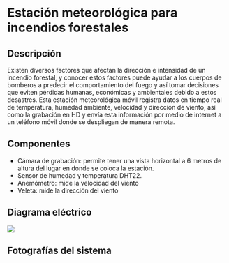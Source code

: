 # Estación meteorológica para incendios forestales

## Descripción
Existen diversos factores que afectan la dirección e intensidad de un incendio forestal, y conocer estos factores puede ayudar a los cuerpos de bomberos a predecir el comportamiento del fuego y así tomar decisiones que eviten pérdidas humanas, económicas y ambientales debido a estos desastres. Esta estación meteorológica móvil registra datos en tiempo real de temperatura, humedad ambiente, velocidad y dirección de viento, así como la grabación en HD y envía esta información por medio de internet a un teléfono móvil donde se despliegan de manera remota.

## Componentes

- Cámara de grabación: permite tener una vista horizontal a 6 metros de altura del lugar en donde se coloca la estación.
- Sensor de humedad y temperatura DHT22.
- Anemómetro: mide la velocidad del viento
- Veleta: mide la dirección del viento

## Diagrama eléctrico

<img src="https://user-images.githubusercontent.com/111079577/188990198-761c790a-b3dc-4833-aca3-4b26ff255961.svg">

## Fotografías del sistema


